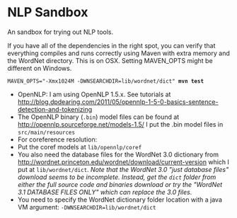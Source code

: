 # NLP Sandbox

An sandbox for trying out NLP tools.

If you have all of the dependencies in the right spot, you can verify that everything compiles and runs correctly using Maven with extra memory and the WordNet directory. This is on OSX.  Setting MAVEN_OPTS might be different on Windows.

`MAVEN_OPTS="-Xmx1024M -DWNSEARCHDIR=lib/wordnet/dict" `**`mvn test`** 

* OpenNLP: I am using OpenNLP 1.5.x.  See tutorials at  http://blog.dpdearing.com/2011/05/opennlp-1-5-0-basics-sentence-detection-and-tokenizing
 * The OpenNLP binary (`.bin`) model files can be found at http://opennlp.sourceforge.net/models-1.5/  I put the .bin model files in `src/main/resources`
 * For coreference resolution:
  * Put the coref models at `lib/opennlp/coref`
  * You also need the database files for the WordNet 3.0 dictionary from http://wordnet.princeton.edu/wordnet/download/current-version which I put at `lib/wordnet/dict`.  *Note that the WordNet 3.0 "just database files" download seems to be incomplete.  Instead, get the `dict` folder from either the full source code and binaries download or try the "WordNet 3.1 DATABASE FILES ONLY" which can replace the 3.0 files.*
  * You need to specify the WordNet dictionary folder location with a java VM argument: ```-DWNSEARCHDIR=lib/wordnet/dict```
  

